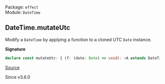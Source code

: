 Package: `effect`<br />
Module: `DateTime`<br />

## DateTime.mutateUtc

Modify a `DateTime` by applying a function to a cloned UTC `Date` instance.

**Signature**

```ts
declare const mutateUtc: { (f: (date: Date) => void): <A extends DateTime>(self: A) => A; <A extends DateTime>(self: A, f: (date: Date) => void): A; }
```

[Source](https://github.com/Effect-TS/effect/tree/main/packages/effect/src/DateTime.ts#L1251)

Since v3.6.0